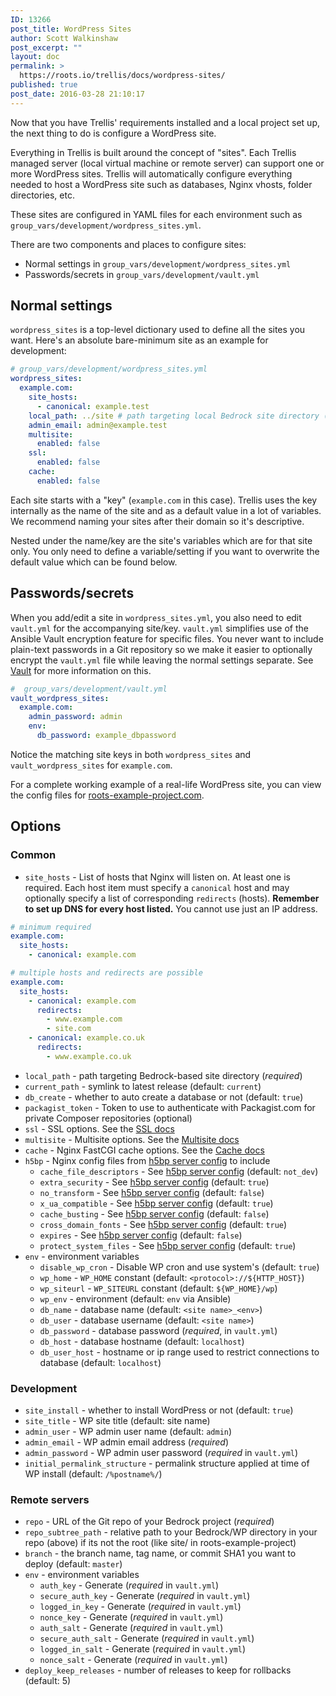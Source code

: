 ```yaml
---
ID: 13266
post_title: WordPress Sites
author: Scott Walkinshaw
post_excerpt: ""
layout: doc
permalink: >
  https://roots.io/trellis/docs/wordpress-sites/
published: true
post_date: 2016-03-28 21:10:17
---
```

Now that you have Trellis' requirements installed and a local project set up, the next thing to do is configure a WordPress site.

Everything in Trellis is built around the concept of "sites". Each Trellis managed server (local virtual machine or remote server) can support one or more WordPress sites. Trellis will automatically configure everything needed to host a WordPress site such as databases, Nginx vhosts, folder directories, etc.

These sites are configured in YAML files for each environment such as `group_vars/development/wordpress_sites.yml`.

There are two components and places to configure sites:

* Normal settings in `group_vars/development/wordpress_sites.yml`
* Passwords/secrets in `group_vars/development/vault.yml`

## Normal settings

`wordpress_sites` is a top-level dictionary used to define all the sites you want. Here's an absolute bare-minimum site as an example for development:

```yaml
# group_vars/development/wordpress_sites.yml
wordpress_sites:
  example.com:
    site_hosts:
      - canonical: example.test
    local_path: ../site # path targeting local Bedrock site directory (relative to Ansible root)
    admin_email: admin@example.test
    multisite:
      enabled: false
    ssl:
      enabled: false
    cache:
      enabled: false
```

Each site starts with a "key" (`example.com` in this case). Trellis uses the key internally as the name of the site and as a default value in a lot of variables. We recommend naming your sites after their domain so it's descriptive.

Nested under the name/key are the site's variables which are for that site only. You only need to define a variable/setting if you want to overwrite the default value which can be found below.

## Passwords/secrets

When you add/edit a site in `wordpress_sites.yml`, you also need to edit `vault.yml` for the accompanying site/key. `vault.yml` simplifies use of the Ansible Vault encryption feature for specific files. You never want to include plain-text passwords in a Git repository so we make it easier to optionally encrypt the `vault.yml` file while leaving the normal settings separate. See [Vault](https://roots.io/trellis/docs/vault/) for more information on this.

```yaml
#  group_vars/development/vault.yml
vault_wordpress_sites:
  example.com:
    admin_password: admin
    env:
      db_password: example_dbpassword
```

Notice the matching site keys in both `wordpress_sites` and `vault_wordpress_sites` for `example.com`.

For a complete working example of a real-life WordPress site, you can view the config files for [roots-example-project.com](https://github.com/roots/roots-example-project.com).

## Options

### Common

* `site_hosts` - List of hosts that Nginx will listen on. At least one is required. Each host item must specify a `canonical` host and may optionally specify a list of corresponding `redirects` (hosts). **Remember to set up DNS for every host listed.** You cannot use just an IP address.

```yaml
# minimum required
example.com:
  site_hosts:
    - canonical: example.com

# multiple hosts and redirects are possible
example.com:
  site_hosts:
    - canonical: example.com
      redirects:
        - www.example.com
        - site.com
    - canonical: example.co.uk
      redirects:
        - www.example.co.uk
```

* `local_path` - path targeting Bedrock-based site directory (*required*)
* `current_path` - symlink to latest release (default: `current`)
* `db_create` - whether to auto create a database or not (default: `true`)
* `packagist_token` - Token to use to authenticate with Packagist.com for private Composer repositories (optional)
* `ssl` - SSL options. See the [SSL docs](https://roots.io/trellis/docs/ssl/)
* `multisite` - Multisite options. See the [Multisite docs](https://roots.io/trellis/docs/multisite/)
* `cache` - Nginx FastCGI cache options. See the [Cache docs](https://roots.io/trellis/docs/fastcgi-caching/)
* `h5bp` - Nginx config files from [h5bp server config](https://github.com/h5bp/server-configs-nginx) to include
  * `cache_file_descriptors` - See [h5bp server config](https://github.com/h5bp/server-configs-nginx/blob/2.0.0/h5bp/directive-only/cache-file-descriptors.conf) (default: `not_dev`)
  * `extra_security` - See [h5bp server config](https://github.com/h5bp/server-configs-nginx/blob/2.0.0/h5bp/directive-only/extra-security.conf) (default: `true`)
  * `no_transform` - See [h5bp server config](https://github.com/h5bp/server-configs-nginx/blob/2.0.0/h5bp/directive-only/no-transform.conf) (default: `false`)
  * `x_ua_compatible` - See [h5bp server config](https://github.com/h5bp/server-configs-nginx/blob/2.0.0/h5bp/directive-only/x-ua-compatible.conf) (default: `true`)
  * `cache_busting` - See [h5bp server config](https://github.com/h5bp/server-configs-nginx/blob/2.0.0/h5bp/location/cache-busting.conf) (default: `false`)
  * `cross_domain_fonts` - See [h5bp server config](https://github.com/h5bp/server-configs-nginx/blob/2.0.0/h5bp/location/cross-domain-fonts.conf) (default: `true`)
  * `expires` - See [h5bp server config](https://github.com/h5bp/server-configs-nginx/blob/2.0.0/h5bp/location/expires.conf) (default: `false`)
  * `protect_system_files` - See [h5bp server config](https://github.com/h5bp/server-configs-nginx/blob/2.0.0/h5bp/location/protect-system-files.conf) (default: `true`)
* `env` - environment variables
  * `disable_wp_cron` - Disable WP cron and use system's (default: `true`)
  * `wp_home` - `WP_HOME` constant (default: `<protocol>://${HTTP_HOST}`)
  * `wp_siteurl` - `WP_SITEURL` constant (default: `${WP_HOME}/wp`)
  * `wp_env` - environment (default: `env` via Ansible)
  * `db_name` - database name (default: `<site name>_<env>`)
  * `db_user` - database username (default: `<site name>`)
  * `db_password` - database password (*required*, in `vault.yml`)
  * `db_host` - database hostname (default: `localhost`)
  * `db_user_host` - hostname or ip range used to restrict connections to database (default: `localhost`)

### Development

* `site_install` - whether to install WordPress or not (default: `true`)
* `site_title` - WP site title (default: site name)
* `admin_user` - WP admin user name (default: `admin`)
* `admin_email` - WP admin email address (*required*)
* `admin_password` - WP admin user password (*required* in `vault.yml`)
* `initial_permalink_structure` - permalink structure applied at time of WP install (default: `/%postname%/`)

### Remote servers

* `repo` - URL of the Git repo of your Bedrock project (*required*)
* `repo_subtree_path` - relative path to your Bedrock/WP directory in your repo (above) if its not the root (like site/ in roots-example-project)
* `branch` - the branch name, tag name, or commit SHA1 you want to deploy (default: `master`)
* `env` - environment variables
  * `auth_key` - Generate (*required* in `vault.yml`)
  * `secure_auth_key` - Generate (*required* in `vault.yml`)
  * `logged_in_key` - Generate (*required* in `vault.yml`)
  * `nonce_key` - Generate (*required* in `vault.yml`)
  * `auth_salt` - Generate (*required* in `vault.yml`)
  * `secure_auth_salt` - Generate (*required* in `vault.yml`)
  * `logged_in_salt` - Generate (*required* in `vault.yml`)
  * `nonce_salt` - Generate (*required* in `vault.yml`)
* `deploy_keep_releases` - number of releases to keep for rollbacks (default: 5)

